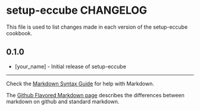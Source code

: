 setup-eccube CHANGELOG
======================

This file is used to list changes made in each version of the setup-eccube cookbook.

0.1.0
-----
- [your_name] - Initial release of setup-eccube

- - -
Check the [Markdown Syntax Guide](http://daringfireball.net/projects/markdown/syntax) for help with Markdown.

The [Github Flavored Markdown page](http://github.github.com/github-flavored-markdown/) describes the differences between markdown on github and standard markdown.
